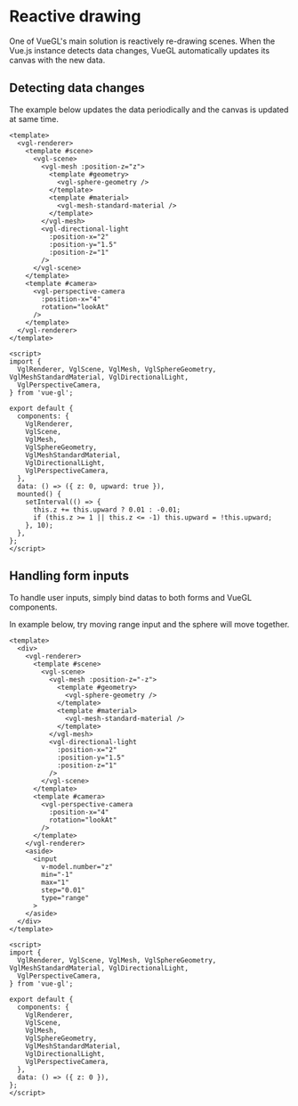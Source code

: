 # Reactive drawing
One of VueGL's main solution is reactively re-drawing scenes. When the Vue.js instance detects data
changes, VueGL automatically updates its canvas with the new data.

## Detecting data changes
The example below updates the data periodically and the canvas is updated at same time.
```vue
<template>
  <vgl-renderer>
    <template #scene>
      <vgl-scene>
        <vgl-mesh :position-z="z">
          <template #geometry>
            <vgl-sphere-geometry />
          </template>
          <template #material>
            <vgl-mesh-standard-material />
          </template>
        </vgl-mesh>
        <vgl-directional-light
          :position-x="2"
          :position-y="1.5"
          :position-z="1"
        />
      </vgl-scene>
    </template>
    <template #camera>
      <vgl-perspective-camera
        :position-x="4"
        rotation="lookAt"
      />
    </template>
  </vgl-renderer>
</template>

<script>
import {
  VglRenderer, VglScene, VglMesh, VglSphereGeometry, VglMeshStandardMaterial, VglDirectionalLight,
  VglPerspectiveCamera,
} from 'vue-gl';

export default {
  components: {
    VglRenderer,
    VglScene,
    VglMesh,
    VglSphereGeometry,
    VglMeshStandardMaterial,
    VglDirectionalLight,
    VglPerspectiveCamera,
  },
  data: () => ({ z: 0, upward: true }),
  mounted() {
    setInterval(() => {
      this.z += this.upward ? 0.01 : -0.01;
      if (this.z >= 1 || this.z <= -1) this.upward = !this.upward;
    }, 10);
  },
};
</script>
```
<periodically-update-example />

## Handling form inputs
To handle user inputs, simply bind datas to both forms and VueGL components.

In example below, try moving range input and the sphere will move together.
```vue
<template>
  <div>
    <vgl-renderer>
      <template #scene>
        <vgl-scene>
          <vgl-mesh :position-z="-z">
            <template #geometry>
              <vgl-sphere-geometry />
            </template>
            <template #material>
              <vgl-mesh-standard-material />
            </template>
          </vgl-mesh>
          <vgl-directional-light
            :position-x="2"
            :position-y="1.5"
            :position-z="1"
          />
        </vgl-scene>
      </template>
      <template #camera>
        <vgl-perspective-camera
          :position-x="4"
          rotation="lookAt"
        />
      </template>
    </vgl-renderer>
    <aside>
      <input
        v-model.number="z"
        min="-1"
        max="1"
        step="0.01"
        type="range"
      >
    </aside>
  </div>
</template>

<script>
import {
  VglRenderer, VglScene, VglMesh, VglSphereGeometry, VglMeshStandardMaterial, VglDirectionalLight,
  VglPerspectiveCamera,
} from 'vue-gl';

export default {
  components: {
    VglRenderer,
    VglScene,
    VglMesh,
    VglSphereGeometry,
    VglMeshStandardMaterial,
    VglDirectionalLight,
    VglPerspectiveCamera,
  },
  data: () => ({ z: 0 }),
};
</script>
```
<interactive-update-example />
